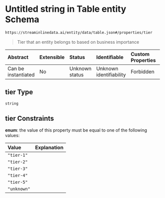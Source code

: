 # Untitled string in Table entity Schema

```txt
https://streaminlinedata.ai/entity/data/table.json#/properties/tier
```



> Tier that an entity belongs to based on business importance

| Abstract            | Extensible | Status         | Identifiable            | Custom Properties | Additional Properties | Access Restrictions | Defined In                                                                          |
| :------------------ | :--------- | :------------- | :---------------------- | :---------------- | :-------------------- | :------------------ | :---------------------------------------------------------------------------------- |
| Can be instantiated | No         | Unknown status | Unknown identifiability | Forbidden         | Allowed               | none                | [createTable.json*](../out/schema/api/data/createTable.json "open original schema") |

## tier Type

`string`

## tier Constraints

**enum**: the value of this property must be equal to one of the following values:

| Value       | Explanation |
| :---------- | :---------- |
| `"tier-1"`  |             |
| `"tier-2"`  |             |
| `"tier-3"`  |             |
| `"tier-4"`  |             |
| `"tier-5"`  |             |
| `"unknown"` |             |
